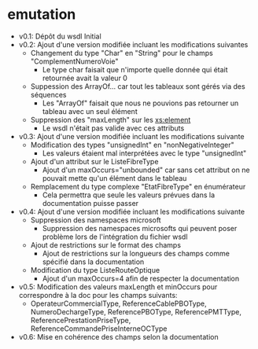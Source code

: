 # emutation
- v0.1: Dépôt du wsdl Initial
- v0.2: Ajout d'une version modifiée incluant les modifications suivantes
  - Changement du type "Char" en "String" pour le champs "ComplementNumeroVoie"
     - Le type char faisait que n'importe quelle donnée qui était retournée avait la valeur 0
  - Suppession des ArrayOf... car tout les tableaux sont gérés via des séquences
     - Les "ArrayOf" faisait que nous ne pouvions pas retourner un tableau avec un seul élément
  - Suppression des "maxLength" sur les <xs:element>
     - Le wsdl n'était pas valide avec ces attributs
- v0.3: Ajout d'une version modifiée incluant les modifications suivante
  - Modification des types "unsignedInt" en "nonNegativeInteger" 
     - Les valeurs étaient mal interprétées avec le type "unsignedInt"
  - Ajout d'un attribut sur le ListeFibreType
     - Ajout d'un maxOccurs="unbounded" car sans cet attribut on ne pouvait mette qu'un élément dans le tableau
  - Remplacement du type complexe "EtatFibreType" en énumérateur
     - Cela permettra que seule les valeurs prévues dans la documentation puisse passer
- v0.4: Ajout d'une version modifiée incluant les modifications suivante
  - Suppression des namespaces microsoft
     - Suppression des namespaces microsofts qui peuvent poser problème lors de l'intégration du fichier wsdl
  - Ajout de restrictions sur le format des champs
     - Ajout de restrictions sur la longueurs des champs comme spécifié dans la documentation
  - Modification du type ListeRouteOptique
     - Ajout d'un maxOccurs=4 afin de respecter la documentation
- v0.5: Modification des valeurs maxLength et minOccurs pour correspondre à la doc pour les champs suivants:
  - OperateurCommercialType, ReferenceCablePBOType, NumeroDechargeType, ReferencePBOType, ReferencePMTType, ReferencePrestationPriseType, ReferenceCommandePriseInterneOCType
- v0.6: Mise en cohérence des champs selon la documentation
  
